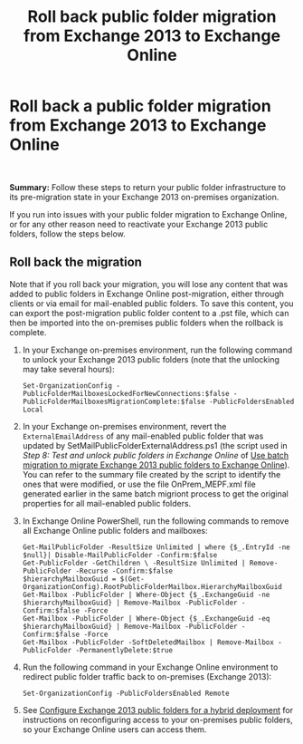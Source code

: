 ﻿---
title: 'Roll back public folder migration from Exchange 2013 to Exchange Online'
TOCTitle: Roll back a public folder migration from Exchange 2013 to Exchange Online
ms:assetid: bcd54aa0-aa45-4c68-b504-1475842d4b96
ms:mtpsurl: https://technet.microsoft.com/en-us/library/Mt798259(v=EXCHG.150)
ms:contentKeyID: 74432563
ms.date: 12/10/2017
mtps_version: v=EXCHG.150
---

# Roll back a public folder migration from Exchange 2013 to Exchange Online

 


**Summary:** Follow these steps to return your public folder infrastructure to its pre-migration state in your Exchange 2013 on-premises organization.

If you run into issues with your public folder migration to Exchange Online, or for any other reason need to reactivate your Exchange 2013 public folders, follow the steps below.

## Roll back the migration

Note that if you roll back your migration, you will lose any content that was added to public folders in Exchange Online post-migration, either through clients or via email for mail-enabled public folders. To save this content, you can export the post-migration public folder content to a .pst file, which can then be imported into the on-premises public folders when the rollback is complete.

1.  In your Exchange on-premises environment, run the following command to unlock your Exchange 2013 public folders (note that the unlocking may take several hours):
    
        Set-OrganizationConfig -PublicFolderMailboxesLockedForNewConnections:$false -PublicFolderMailboxesMigrationComplete:$false -PublicFoldersEnabled Local 

2.  In your Exchange on-premises environment, revert the `ExternalEmailAddress` of any mail-enabled public folder that was updated by SetMailPublicFolderExternalAddress.ps1 (the script used in *Step 8: Test and unlock public folders in Exchange Online* of [Use batch migration to migrate Exchange 2013 public folders to Exchange Online](use-batch-migration-to-migrate-exchange-2013-public-folders-to-exchange-online-exchange-online-help.md)). You can refer to the summary file created by the script to identify the ones that were modified, or use the file OnPrem\_MEPF.xml file generated earlier in the same batch migriont process to get the original properties for all mail-enabled public folders.

3.  In Exchange Online PowerShell, run the following commands to remove all Exchange Online public folders and mailboxes:
    
        Get-MailPublicFolder -ResultSize Unlimited | where {$_.EntryId -ne $null}| Disable-MailPublicFolder -Confirm:$false 
        Get-PublicFolder -GetChildren \ -ResultSize Unlimited | Remove-PublicFolder -Recurse -Confirm:$false
        $hierarchyMailboxGuid = $(Get-OrganizationConfig).RootPublicFolderMailbox.HierarchyMailboxGuid
        Get-Mailbox -PublicFolder | Where-Object {$_.ExchangeGuid -ne $hierarchyMailboxGuid} | Remove-Mailbox -PublicFolder -Confirm:$false -Force
        Get-Mailbox -PublicFolder | Where-Object {$_.ExchangeGuid -eq $hierarchyMailboxGuid} | Remove-Mailbox -PublicFolder -Confirm:$false -Force
        Get-Mailbox -PublicFolder -SoftDeletedMailbox | Remove-Mailbox -PublicFolder -PermanentlyDelete:$true

4.  Run the following command in your Exchange Online environment to redirect public folder traffic back to on-premises (Exchange 2013):
    
        Set-OrganizationConfig -PublicFoldersEnabled Remote

5.  See [Configure Exchange 2013 public folders for a hybrid deployment](configure-exchange-2013-public-folders-for-a-hybrid-deployment-exchange-2013-help.md) for instructions on reconfiguring access to your on-premises public folders, so your Exchange Online users can access them.


